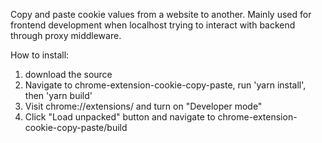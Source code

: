 Copy and paste cookie values from a website to another.
Mainly used for frontend development when localhost trying to interact with backend through proxy middleware.

How to install:
1. download the source
2. Navigate to chrome-extension-cookie-copy-paste, run 'yarn install', then 'yarn build'
2. Visit chrome://extensions/ and turn on "Developer mode" 
3. Click "Load unpacked" button and navigate to chrome-extension-cookie-copy-paste/build
